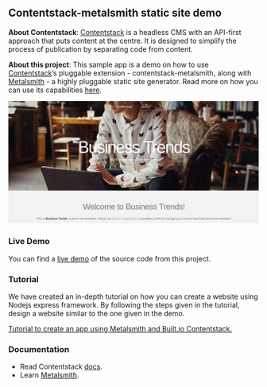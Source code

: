 ## Contentstack-metalsmith static site demo

**About Contentstack**: [Contentstack](https://contentstack.com/) is a headless CMS with an API-first approach that puts content at the centre. It is designed to simplify the process of publication by separating code from content.

**About this project**: This sample app is a demo on how to use [Contentstack](https://www.contentstack.com/docs/)’s pluggable extension - contentstack-metalsmith, along with [Metalsmith](http://www.metalsmith.io) - a highly pluggable static site generator. Read more on how you can use its capabilities [here](https://github.com/builtio-contentstack/contentstack-metalsmith).

![Homepage Screenshot](./sample_homepage.png?raw=true "Homepage Screenshot")

### Live Demo
You can find a [live demo](https://contentstack-metalsmith-static-site-demo.now.sh/) of the source code from this project.

### Tutorial
We have created an in-depth tutorial on how you can create a website using Nodejs express framework. By following the steps given in the tutorial, design a website similar to the one given in the demo.

[Tutorial to create an app using Metalsmith and Built.io Contentstack.](https://www.contentstack.com/docs/example-apps/build-a-website-using-metalsmith-and-contentstack)

### Documentation
* Read Contentstack [docs](https://www.contentstack.com/docs/).
* Learn [Metalsmith](http://www.metalsmith.io).